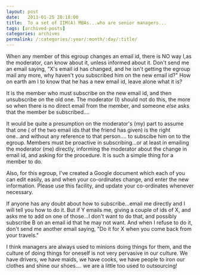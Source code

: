 ```yaml
---
layout: post
date:	2011-01-25 20:18:00
title:  To a set of IIM(A) MBAs...who are senior managers...
tags: [archived-posts]
categories: archives
permalink: /:categories/:year/:month/:day/:title/
---
```

When any member of this egroup  changes an email id, there is NO way I,as the moderator, can know about it, unless informed about it. Don't send me an email saying, "X's email id has changed, and he isn't getting the egroup mail any more, why haven't you subscribed him on the new email id?" How on earth am I to know  that he has a new email id, leave alone what it is?

It is the member  who must subscribe on the new email id, and then unsubscribe on the old one. The moderator (I) should not do this, the more so when there is no direct email from the member, and someone *else* asks that the member be subscribed....

 It would be quite  a presumption on the moderator's (my)  part to assume that one ( of the two email ids that the friend has given) is the right one...and without any reference to that person.... to subscibe him  on to the egroup. Members must be proactive in subscribing...or at least in emailing the moderator (me)  directly, informing the moderator about the change in email id,   and asking for the procedure. It is such a simple thing for a member to do.

Also, for this  egroup,  I've created  a Google document which each of you can edit easily, as and when your co-ordinates change, and enter the new information. Please use this facility, and update your co-ordinates whenever necessary.

If anyone has any doubt about how to subscribe...email me directly and I will tell you how to do it. But   if Y emails me, giving a couple of ids of X,  and asks me to add on one of those...I don't want to do that, and possibly subscribe B on an email id that he may not want. And when I refuse to do it, don't send me another email saying, "Do it for X when you come back from your travels." 


I think managers are always used to minions doing things for them, and the culture of doing things for oneself is not very pervasive in our culture. We have drivers, we have maids, we have cooks, we have people to iron our clothes and shine our shoes.... we are a little too used to outsourcing!
